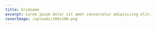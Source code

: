 ```yaml
---
title: Gridsome
excerpt: Lorem ipsum dolor sit amet consectetur adipisicing elit.
coverImage: /uploads/180x180.png
---
```

